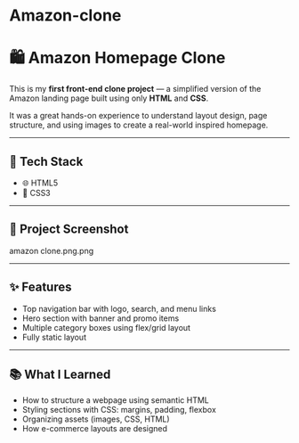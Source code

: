 # Amazon-clone
# 🛍️ Amazon Homepage Clone

This is my **first front-end clone project** — a simplified version of the Amazon landing page built using only **HTML** and **CSS**.

It was a great hands-on experience to understand layout design, page structure, and using images to create a real-world inspired homepage.

---

## 🔧 Tech Stack

- 🌐 HTML5
- 🎨 CSS3

---

## 📸 Project Screenshot

amazon clone.png.png

---

## ✨ Features

- Top navigation bar with logo, search, and menu links
- Hero section with banner and promo items
- Multiple category boxes using flex/grid layout
- Fully static layout

---

## 📚 What I Learned

- How to structure a webpage using semantic HTML
- Styling sections with CSS: margins, padding, flexbox
- Organizing assets (images, CSS, HTML)
- How e-commerce layouts are designed



